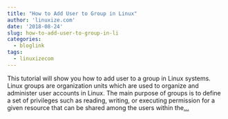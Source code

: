 ```yaml
---
title: "How to Add User to Group in Linux"
author: 'linuxize.com'
date: '2018-08-24'
slug: how-to-add-user-to-group-in-li
categories:
  - bloglink
tags:
  - linuxizecom
---
```


This tutorial will show you how to add user to a group in Linux systems. Linux groups are organization units which are used to organize and administer user accounts in Linux. The main purpose of groups is to define a set of privileges such as reading, writing, or executing permission for a given resource that can be shared among the users within the[... <i class="fas fa-external-link-alt"></i>](https://linuxize.com/post/how-to-add-user-to-group-in-linux/)

